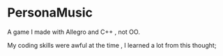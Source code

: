 # PersonaMusic
A game I made with Allegro and C++ , not OO.


My coding skills were awful at the time , I learned a lot from this thought;
